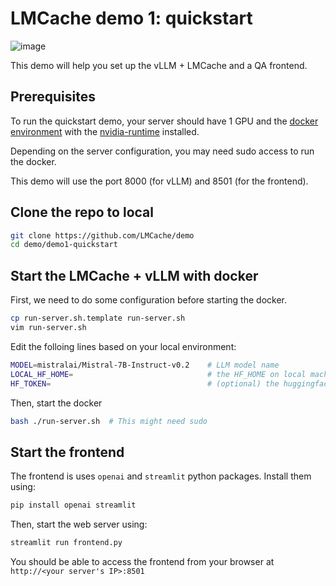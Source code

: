 # LMCache demo 1: quickstart

![image](https://github.com/user-attachments/assets/f0577071-c3ba-4094-a7d2-5b288fbd411b)


This demo will help you set up the vLLM + LMCache and a QA frontend.


## Prerequisites
To run the quickstart demo, your server should have 1 GPU and the [docker environment](https://docs.docker.com/engine/install/) with the [nvidia-runtime](https://docs.nvidia.com/datacenter/cloud-native/container-toolkit/latest/install-guide.html) installed.

Depending on the server configuration, you may need sudo access to run the docker.

This demo will use the port 8000 (for vLLM) and 8501 (for the frontend).

## Clone the repo to local
```bash
git clone https://github.com/LMCache/demo
cd demo/demo1-quickstart
```

## Start the LMCache + vLLM with docker 

First, we need to do some configuration before starting the docker.
```bash
cp run-server.sh.template run-server.sh
vim run-server.sh
```

Edit the folloing lines based on your local environment:
```bash
MODEL=mistralai/Mistral-7B-Instruct-v0.2    # LLM model name
LOCAL_HF_HOME=                              # the HF_HOME on local machine. vLLM will try finding/dowloading the models here
HF_TOKEN=                                   # (optional) the huggingface token to access some special models
```

Then, start the docker
```bash
bash ./run-server.sh  # This might need sudo
```

## Start the frontend

The frontend is uses `openai` and `streamlit` python packages. Install them using:
```bash
pip install openai streamlit
```

Then, start the web server using:
```bash
streamlit run frontend.py
```

You should be able to access the frontend from your browser at `http://<your server's IP>:8501`
